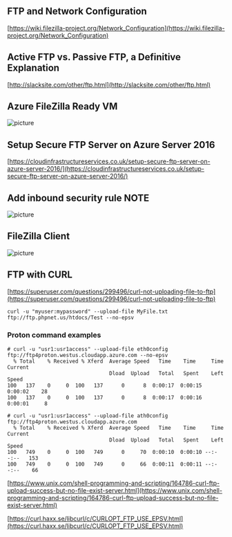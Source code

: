 ## FTP and Network Configuration
[https://wiki.filezilla-project.org/Network_Configuration](https://wiki.filezilla-project.org/Network_Configuration)
## Active FTP vs. Passive FTP, a Definitive Explanation
[http://slacksite.com/other/ftp.html](http://slacksite.com/other/ftp.html)

## Azure FileZilla Ready VM
![picture](https://bitbucket.org/sergiojx/filezilla-ftp-server-info/downloads/mzftpinAzure.png)


## Setup Secure FTP Server on Azure Server 2016
[https://cloudinfrastructureservices.co.uk/setup-secure-ftp-server-on-azure-server-2016/](https://cloudinfrastructureservices.co.uk/setup-secure-ftp-server-on-azure-server-2016/)

## Add inbound security rule NOTE
![picture](https://bitbucket.org/sergiojx/filezilla-ftp-server-info/downloads/inbound.png)

## FileZilla Client
![picture](https://bitbucket.org/sergiojx/filezilla-ftp-server-info/downloads/client.png)


## FTP with CURL
[https://superuser.com/questions/299496/curl-not-uploading-file-to-ftp](https://superuser.com/questions/299496/curl-not-uploading-file-to-ftp)

````
curl -u "myuser:mypassword" --upload-file MyFile.txt ftp://ftp.phpnet.us/htdocs/Test --no-epsv
````
### Proton command examples
````
# curl -u "usr1:usr1access" --upload-file eth0config ftp://ftp4proton.westus.cloudapp.azure.com --no-epsv
  % Total    % Received % Xferd  Average Speed   Time    Time     Time  Current
                                 Dload  Upload   Total   Spent    Left  Speed
100   137    0     0  100   137      0      8  0:00:17  0:00:15  0:00:02    28
100   137    0     0  100   137      0      8  0:00:17  0:00:16  0:00:01     8
````

````
# curl -u "usr1:usr1access" --upload-file ath0config ftp://ftp4proton.westus.cloudapp.azure.com
  % Total    % Received % Xferd  Average Speed   Time    Time     Time  Current
                                 Dload  Upload   Total   Spent    Left  Speed
100   749    0     0  100   749      0     70  0:00:10  0:00:10 --:--:--   153
100   749    0     0  100   749      0     66  0:00:11  0:00:11 --:--:--    66
````

[https://www.unix.com/shell-programming-and-scripting/164786-curl-ftp-upload-success-but-no-file-exist-server.html](https://www.unix.com/shell-programming-and-scripting/164786-curl-ftp-upload-success-but-no-file-exist-server.html)

[https://curl.haxx.se/libcurl/c/CURLOPT_FTP_USE_EPSV.html](https://curl.haxx.se/libcurl/c/CURLOPT_FTP_USE_EPSV.html)